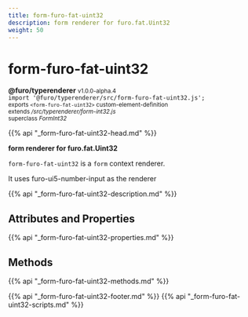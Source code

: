 ```yaml
---
title: form-furo-fat-uint32
description: form renderer for furo.fat.Uint32
weight: 50
---
```


# form-furo-fat-uint32
**@furo/typerenderer** <small>v1.0.0-alpha.4</small>
<br>`import '@furo/typerenderer/src/form-furo-fat-uint32.js';`<small>
<br>exports `<form-furo-fat-uint32>` custom-element-definition
<br>extends */src/typerenderer/form-int32.js*
<br>superclass *FormInt32*</small>

{{% api "_form-furo-fat-uint32-head.md" %}}

**form renderer for furo.fat.Uint32**

`form-furo-fat-uint32` is a `form` context renderer.

It uses furo-ui5-number-input as the renderer

{{% api "_form-furo-fat-uint32-description.md" %}}


## Attributes and Properties
{{% api "_form-furo-fat-uint32-properties.md" %}}



## Methods
{{% api "_form-furo-fat-uint32-methods.md" %}}





{{% api "_form-furo-fat-uint32-footer.md" %}}
{{% api "_form-furo-fat-uint32-scripts.md" %}}
